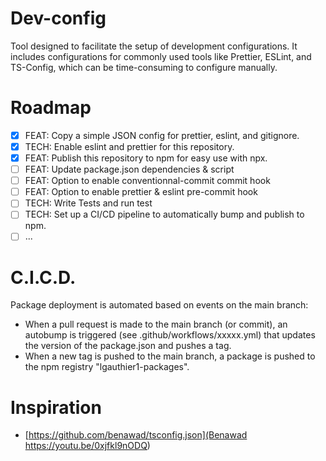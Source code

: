 # Dev-config
Tool designed to facilitate the setup of development configurations. It includes configurations for commonly used tools like Prettier, ESLint, and TS-Config, which can be time-consuming to configure manually. 

# Roadmap

- [X] FEAT: Copy a simple JSON config for prettier, eslint, and gitignore.
- [X] TECH: Enable eslint and prettier for this repository.
- [X] FEAT: Publish this repository to npm for easy use with npx.
- [ ] FEAT: Update package.json dependencies & script
- [ ] FEAT: Option to enable conventionnal-commit commit hook
- [ ] FEAT: Option to enable prettier & eslint pre-commit hook
- [ ] TECH: Write Tests and run test
- [ ] TECH: Set up a CI/CD pipeline to automatically bump and publish to npm.
- [ ] ...

# C.I.C.D.
Package deployment is automated based on events on the main branch:

- When a pull request is made to the main branch (or commit), an autobump is triggered (see .github/workflows/xxxxx.yml) that updates the version of the package.json and pushes a tag.
- When a new tag is pushed to the main branch, a package is pushed to the npm registry "lgauthier1-packages".


# Inspiration

- [https://github.com/benawad/tsconfig.json](Benawad https://youtu.be/0xjfkl9nODQ)
